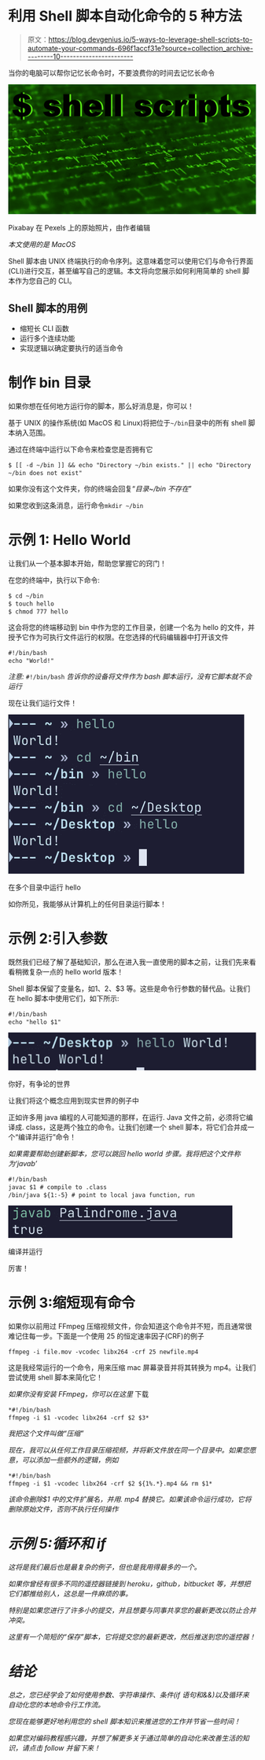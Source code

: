 # 利用 Shell 脚本自动化命令的 5 种方法

> 原文：<https://blog.devgenius.io/5-ways-to-leverage-shell-scripts-to-automate-your-commands-696f1accf31e?source=collection_archive---------10----------------------->

当你的电脑可以帮你记忆长命令时，不要浪费你的时间去记忆长命令

[![](img/b50e30d14ade00090b2c20caa3e3e187.png)](https://www.pexels.com/photo/black-text-on-gray-background-261763/)

Pixabay 在 Pexels 上的原始照片，由作者编辑

*本文使用的是 MacOS*

Shell 脚本由 UNIX 终端执行的命令序列。这意味着您可以使用它们与命令行界面(CLI)进行交互，甚至编写自己的逻辑。本文将向您展示如何利用简单的 shell 脚本作为您自己的 CLI。

## Shell 脚本的用例

*   缩短长 CLI 函数
*   运行多个连续功能
*   实现逻辑以确定要执行的适当命令

# 制作 bin 目录

如果你想在任何地方运行你的脚本，那么好消息是，你可以！

基于 UNIX 的操作系统(如 MacOS 和 Linux)将把位于`~/bin`目录中的所有 shell 脚本纳入范围。

通过在终端中运行以下命令来检查您是否拥有它

```
$ [[ -d ~/bin ]] && echo "Directory ~/bin exists." || echo "Directory ~/bin does not exist"
```

如果你没有这个文件夹，你的终端会回复“*目录~/bin 不存在*”

如果您收到这条消息，运行命令`mkdir ~/bin`

# 示例 1: Hello World

让我们从一个基本脚本开始，帮助您掌握它的窍门！

在您的终端中，执行以下命令:

```
$ cd ~/bin
$ touch hello
$ chmod 777 hello
```

这会将您的终端移动到 bin 中作为您的工作目录，创建一个名为 hello 的文件，并授予它作为可执行文件运行的权限。在您选择的代码编辑器中打开该文件

```
#!/bin/bash
echo "World!"
```

*注意:* `#!/bin/bash` *告诉你的设备将文件作为 bash 脚本运行，没有它脚本就不会运行*

现在让我们运行文件！

![](img/2594da6946e5946cdb8c5091b854e438.png)

在多个目录中运行 hello

如你所见，我能够从计算机上的任何目录运行脚本！

# 示例 2:引入参数

既然我们已经了解了基础知识，那么在进入我一直使用的脚本之前，让我们先来看看稍微复杂一点的 hello world 版本！

Shell 脚本保留了变量名，如$1、$2、$3 等。这些是命令行参数的替代品。让我们在 hello 脚本中使用它们，如下所示:

```
#!/bin/bash
echo "hello $1"
```

![](img/ec134a1ced3d6e4faea19bb66fa2429f.png)

你好，有争论的世界

让我们将这个概念应用到现实世界的例子中

正如许多用 java 编程的人可能知道的那样，在运行. Java 文件之前，必须将它编译成. class，这是两个独立的命令。让我们创建一个 shell 脚本，将它们合并成一个“编译并运行”命令！

*如果需要帮助创建新脚本，您可以跳回 hello world 步骤。我将把这个文件称为‘javab’*

```
#!/bin/bash
javac $1 # compile to .class
/bin/java ${1:-5} # point to local java function, run
```

![](img/255b300bce62dfad220e33089c69d424.png)

编译并运行

厉害！

# 示例 3:缩短现有命令

如果你以前用过 FFmpeg 压缩视频文件，你会知道这个命令并不短，而且通常很难记住每一步。下面是一个使用 25 的恒定速率因子(CRF)的例子

```
ffmpeg -i file.mov -vcodec libx264 -crf 25 newfile.mp4
```

这是我经常运行的一个命令，用来压缩 mac 屏幕录音并将其转换为 mp4。让我们尝试使用 shell 脚本来简化它！

*如果你没有安装 FFmpeg，你可以在这里* 下载[](https://ffmpeg.org/download.html)

```
*#!/bin/bash
ffmpeg -i $1 -vcodec libx264 -crf $2 $3*
```

*我把这个文件叫做“压缩”*

*现在，我可以从任何工作目录压缩视频，并将新文件放在同一个目录中。如果您愿意，可以添加一些额外的逻辑，例如*

```
*#!/bin/bash
ffmpeg -i $1 -vcodec libx264 -crf $2 ${1%.*}.mp4 && rm $1*
```

*该命令删除$1 中的文件扩展名，并用. mp4 替换它。如果该命令运行成功，它将删除原始文件，否则不执行任何操作*

# *示例 5:循环和 if*

*这将是我们最后也是最复杂的例子，但也是我用得最多的一个。*

*如果你曾经有很多不同的遥控器链接到 heroku，github，bitbucket 等，并想把它们都推给别人，这总是一件麻烦的事。*

*特别是如果您进行了许多小的提交，并且想要与同事共享您的最新更改以防止合并冲突。*

*这里有一个简短的“保存”脚本，它将提交您的最新更改，然后推送到您的遥控器！*

# *结论*

*总之，您已经学会了如何使用参数、字符串操作、条件(if 语句和&&)以及循环来自动化您的本地命令行工作流。*

*您现在能够更好地利用您的 shell 脚本知识来推进您的工作并节省一些时间！*

*如果您对编码教程感兴趣，并想了解更多关于通过简单的自动化来改善生活的知识，请点击 follow 并留下来！*